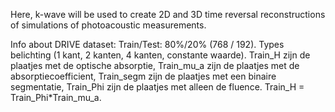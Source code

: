 Here, k-wave will be used to create 2D and 3D time reversal reconstructions of simulations of photoacoustic measurements. 

Info about DRIVE dataset:
Train/Test: 80%/20% (768 / 192).
Types belichting (1 kant, 2 kanten, 4 kanten, constante waarde).
Train_H zijn de plaatjes met de optische absorptie, 
Train_mu_a zijn de plaatjes met de absorptiecoefficient, 
Train_segm zijn de plaatjes met een binaire segmentatie, 
Train_Phi zijn de plaatjes met alleen de fluence. 
Train_H = Train_Phi*Train_mu_a. 